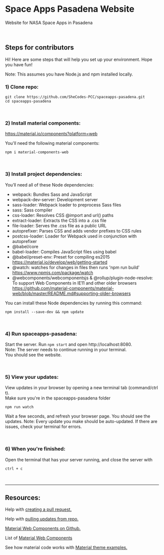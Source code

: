 # Space Apps Pasadena Website

Website for NASA Space Apps in Pasadena

<br>

## Steps for contributors

Hi! Here are some steps that will help you set up your environment.
Hope you have fun!

Note: This assumes you have Node.js and npm installed locally.

### 1) Clone repo:

```
git clone https://github.com/SheCodes-PCC/spaceapps-pasadena.git
cd spaceapps-pasadena
```

<br>

### 2) Install material components:

https://material.io/components?platform=web

You'll need the following material components:

```
npm i material-components-web
```

<br>

### 3) Install project dependencies:

You’ll need all of these Node dependencies:

- webpack: Bundles Sass and JavaScript
- webpack-dev-server: Development server
- sass-loader: Webpack loader to preprocess Sass files
- sass: Sass compiler
- css-loader: Resolves CSS @import and url() paths
- extract-loader: Extracts the CSS into a .css file
- file-loader: Serves the .css file as a public URL
- autoprefixer: Parses CSS and adds vendor prefixes to CSS rules
- postcss-loader: Loader for Webpack used in conjunction with autoprefixer
- @babel/core
- babel-loader: Compiles JavaScript files using babel
- @babel/preset-env: Preset for compiling es2015
  <br>
  https://material.io/develop/web/getting-started
  <br>
- @watch: watches for changes in files then runs 'npm run build'
  https://www.npmjs.com/package/watch
  <br>
- @webcomponents/webcomponentsjs & @rollup/plugin-node-resolve: To support Web Components in IE11 and other older browsers
  https://github.com/material-components/material-web/blob/master/README.md#supporting-older-browsers

You can install these Node dependencies by running this command:

```
npm install --save-dev && npm update
```

<br>

### 4) Run spaceapps-pasadena:

Start the server. Run `npm start` and open http://localhost:8080.
<br>
Note: The server needs to continue running in your terminal.
<br>
You should see the website.

<br>

### 5) View your updates:

View updates in your browser by opening a new terminal tab (command/ctrl t).
<br>
Make sure you're in the spaceapps-pasadena folder
<br>

```
npm run watch
```

Wait a few seconds, and refresh your browser page. You should see the updates.
Note: Every update you make should be auto-updated. If there are issues, check your terminal for errors.

<br>

### 6) When you're finished:

Open the terminal that has your server running, and close the server with

```
ctrl + c
```

<br>

---

## Resources:

Help with <a href="https://docs.github.com/en/github/collaborating-with-pull-requests/proposing-changes-to-your-work-with-pull-requests/creating-a-pull-request" target="_blank">creating a pull request.</a>

Help with <a href="https://docs.github.com/en/get-started/using-git/getting-changes-from-a-remote-repository#pulling-changes-from-a-remote-repository" target="_blank"> pulling updates from repo.

Material Web Components on<a href="https://github.com/material-components/material-web" target="_blank"> Github. </a>

List of <a href="https://material.io/components?platform=web" target="_blank">Material Web Components</a>

See how material code works with <a href="https://glitch.com/~material-theme-builder" target="_blank">Material theme examples.</a>
